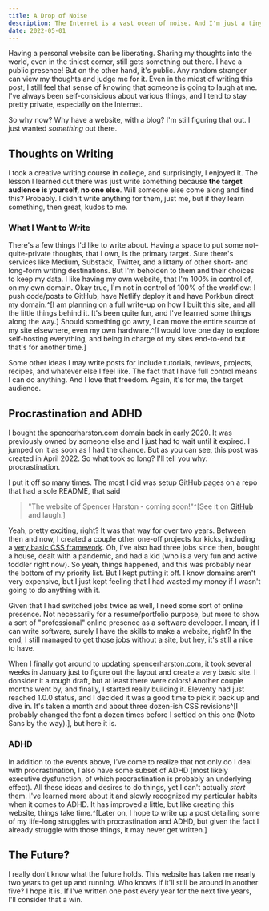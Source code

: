 ```yaml
---
title: A Drop of Noise
description: The Internet is a vast ocean of noise. And I'm just a tiny drop. 
date: 2022-05-01
---
```


Having a personal website can be liberating. Sharing my thoughts into the world, even in the tiniest corner, still gets something out there. I have a public presence! But on the other hand, it's public. Any random stranger can view my thoughts and judge me for it. Even in the midst of writing this post, I still feel that sense of knowing that someone is going to laugh at me. I've always been self-consicious about various things, and I tend to stay pretty private, especially on the Internet. 

So why now? Why have a website, with a blog? I'm still figuring that out. I just wanted *something* out there. 

## Thoughts on Writing

I took a creative writing course in college, and surprisingly, I enjoyed it. The lesson I learned out there was just write something because **the target audience is yourself, no one else**. Will someone else come along and find this? Probably. I didn't write anything for them, just me, but if they learn something, then great, kudos to me.  

### What I Want to Write
There's a few things I'd like to write about. Having a space to put some not-quite-private thoughts, that I own, is the primary target. Sure there's services like Medium, Substack, Twitter, and a littany of other short- and long-form writing destinations. But I'm beholden to them and their choices to keep my data. I like having my own website, that I'm 100% in control of, on my own domain. Okay true, I'm not in control of 100% of the workflow: I push code/posts to GitHub, have Netlify deploy it and have Porkbun direct my domain.^[I am planning on a full write-up on how I built this site, and all the little things behind it. It's been quite fun, and I've learned some things along the way.] Should something go awry, I can move the entire source of my site elsewhere, even my own hardware.^[I would love one day to explore self-hosting everything, and being in charge of my sites end-to-end but that's for another time.]

Some other ideas I may write posts for include tutorials, reviews, projects, recipes, and whatever else I feel like. The fact that I have full control means I can do anything. And I love that freedom. Again, it's for me, the target audience.

## Procrastination and ADHD

I bought the spencerharston.com domain back in early 2020. It was previously owned by someone else and I just had to wait until it expired. I jumped on it as soon as I had the chance. But as you can see, this post was created in April 2022. So what took so long? I'll tell you why: procrastination.

I put it off so many times. The most I did was setup GitHub pages on a repo that had a sole README, that said 

> "The website of Spencer Harston - coming soon!"^[See it on [GitHub](https://github.com/sphars/spencerharston.com/tree/4c939b3a8ae4962879e49a59411c899a24ec437e) and laugh.]

Yeah, pretty exciting, right? It was that way for over two years. Between then and now, I created a couple other one-off projects for kicks, including a [very basic CSS framework](https://github.com/sphars/yacck). Oh, I've also had three jobs since then, bought a house, dealt with a pandemic, and had a kid (who is a very fun and active toddler right now). So yeah, things happened, and this was probably near the bottom of my priority list. But I kept putting it off. I know domains aren't very expensive, but I just kept feeling that I had wasted my money if I wasn't going to do anything with it. 

Given that I had switched jobs twice as well, I need some sort of online presence. Not necessarily for a resume/portfolio purpose, but more to show a sort of "professional" online presence as a software developer. I mean, if I can write software, surely I have the skills to make a website, right? In the end, I still managed to get those jobs without a site, but hey, it's still a nice to have.

When I finally got around to updating spencerharston.com, it took several weeks in January just to figure out the layout and create a very basic site. I donsider it a rough draft, but at least there were colors! Another couple months went by, and finally, I started really building it. Eleventy had just reached 1.0.0 status, and I decided it was a good time to pick it back up and dive in. It's taken a month and about three dozen-ish CSS revisions^[I probably changed the font a dozen times before I settled on this one (Noto Sans by the way).], but here it is.

### ADHD 
In addition to the events above, I've come to realize that not only do I deal with procrastination, I also have some subset of ADHD (most likely executive dysfunction, of which procrastination is probably an underlying effect). All these ideas and desires to do things, yet I can't actually *start* them. I've learned more about it and slowly recognized my particular habits when it comes to ADHD. It has improved a little, but like creating this website, things take time.^[Later on, I hope to write up a post detailing some of my life-long struggles with procrastination and ADHD, but given the fact I already struggle with those things, it may never get written.]

<!-- ## Building This Website

I earned my degree in Computer Science a few years ago, and ever since my first class in web development, I wanted a personal website. I had the knowledge of creating a basic HTML page, could make it (relatively) pretty with CSS, and could even do some minor interactivity with JavaScript. But the one concept they don't teach you in school is hosting.

Sure, the school runs a webserver for student work, but all pages are under some obscure URL and would be emphemeral. I finish school, then what? I don't have access to that server anymore. And they have no reason to keep my work availble on the server. Obviously I need it hosted elsewhere. This was a bit of a roadblock for two reasons: I didn't know how to run a server and two, I didn't really feel like paying for anything. Just out of school, I didn't care for that kind of thing yet.

Life gets in the way. I got a job out of school (doing web development incidentally), got married, and moved on with life. In my job I actually learned a few things about running a server. 

### Domains
 * Someone already owned the spencerharston.com domain...
 * How many domains do I have now?
### Hosting
 * To self-host or outsource?
### Netlify and GH Pages
 * Continuous deployment and Netlify's free tier
### Creating this Website in details
 * Eleventy and such -->


## The Future?

I really don't know what the future holds. This website has taken me nearly two years to get up and running. Who knows if it'll still be around in another five? I hope it is. If I've written one post every year for the next five years, I'll consider that a win.

